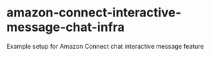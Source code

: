 # amazon-connect-interactive-message-chat-infra
Example setup for Amazon Connect chat interactive message feature
